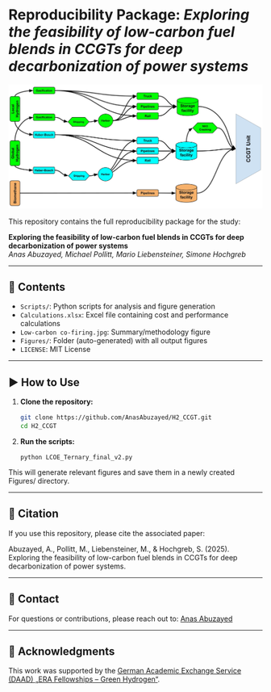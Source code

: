 # Reproducibility Package: *Exploring the feasibility of low-carbon fuel blends in CCGTs for deep decarbonization of power systems*

<img src="Low-carbon%20co-firing.jpg" alt="Summary Figure" width="800"/>

This repository contains the full reproducibility package for the study:

**Exploring the feasibility of low-carbon fuel blends in CCGTs for deep decarbonization of power systems**  
_Anas Abuzayed, Michael Pollitt, Mario Liebensteiner, Simone Hochgreb_  

---

## 📁 Contents

- `Scripts/`: Python scripts for analysis and figure generation  
- `Calculations.xlsx`: Excel file containing cost and performance calculations  
- `Low-carbon co-firing.jpg`: Summary/methodology figure  
- `Figures/`: Folder (auto-generated) with all output figures  
- `LICENSE`: MIT License  

---

## ▶️ How to Use

1. **Clone the repository:**

   ```bash
   git clone https://github.com/AnasAbuzayed/H2_CCGT.git
   cd H2_CCGT

2. **Run the scripts:**

   ```
   python LCOE_Ternary_final_v2.py

This will generate relevant figures and save them in a newly created Figures/ directory.



---

## 📌 Citation
If you use this repository, please cite the associated paper:

Abuzayed, A., Pollitt, M., Liebensteiner, M., & Hochgreb, S. (2025). Exploring the feasibility of low-carbon fuel blends in CCGTs for deep decarbonization of power systems.


---

## 📧 Contact
For questions or contributions, please reach out to:
[Anas Abuzayed](anas.abuzayed@fau.de)


---

## 🙏 Acknowledgments
This work was supported by the [German Academic Exchange Service (DAAD) „ERA Fellowships – Green Hydrogen“](https://www.daad.de/en/studying-in-germany/scholarships/daad-funding-programmes/green-hydrogen/).


